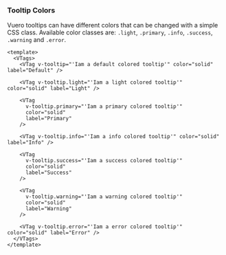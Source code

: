 ### Tooltip Colors

Vuero tooltips can have different colors that can be changed with a simple
CSS class. Available color classes are: `.light`, `.primary`,
`.info`, `.success`, `.warning` and `.error`.

<!--code-->

```vue {4,10,16,22,28,34,40}
<template>
  <VTags>
    <VTag v-tooltip="'Iam a default colored tooltip'" color="solid" label="Default" />

    <VTag v-tooltip.light="'Iam a light colored tooltip'" color="solid" label="Light" />

    <VTag
      v-tooltip.primary="'Iam a primary colored tooltip'"
      color="solid"
      label="Primary"
    />

    <VTag v-tooltip.info="'Iam a info colored tooltip'" color="solid" label="Info" />

    <VTag
      v-tooltip.success="'Iam a success colored tooltip'"
      color="solid"
      label="Success"
    />

    <VTag
      v-tooltip.warning="'Iam a warning colored tooltip'"
      color="solid"
      label="Warning"
    />

    <VTag v-tooltip.error="'Iam a error colored tooltip'" color="solid" label="Error" />
  </VTags>
</template>
```

<!--/code-->

<!--example-->

<VTags>
  <VTag
    v-tooltip="'Iam a default colored tooltip'"
    color="solid"
    label="Default"
  />
  <VTag
    v-tooltip.light="'Iam a light colored tooltip'"
    color="solid"
    label="Light"
  />
  <VTag
    v-tooltip.primary="'Iam a primary colored tooltip'"
    color="solid"
    label="Primary"
  />
  <VTag
    v-tooltip.info="'Iam a info colored tooltip'"
    color="solid"
    label="Info"
  />
  <VTag
    v-tooltip.success="'Iam a success colored tooltip'"
    color="solid"
    label="Success"
  />
  <VTag
    v-tooltip.warning="'Iam a warning colored tooltip'"
    color="solid"
    label="Warning"
  />
  <VTag
    v-tooltip.error="'Iam a error colored tooltip'"
    color="solid"
    label="Error"
  />
</VTags>

<!--/example-->
